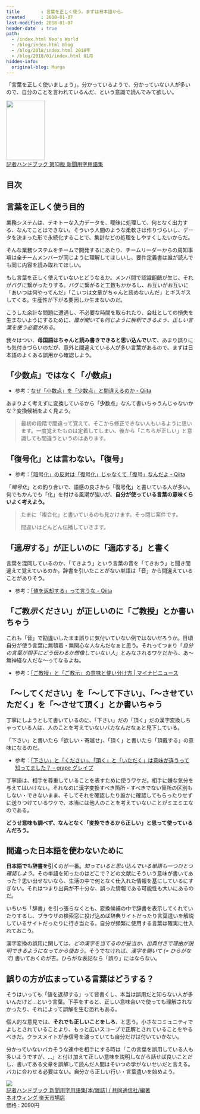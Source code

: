 ```yaml
---
title        : 言葉を正しく使う。まずは日本語から。
created      : 2018-01-07
last-modified: 2018-01-07
header-date  : true
path:
  - /index.html Neo's World
  - /blog/index.html Blog
  - /blog/2018/index.html 2018年
  - /blog/2018/01/index.html 01月
hidden-info:
  original-blog: Murga
---
```


「言葉を正しく使いましょう」。分かっているようで、分かっていない人が多いので、自分のことを言われているんだ、という意識で読んでみて欲しい。

<div class="ad-amazon">
  <div class="ad-amazon-image">
    <a href="https://www.amazon.co.jp/dp/4764106876?tag=neos21-22&amp;linkCode=osi&amp;th=1&amp;psc=1">
      <img src="https://m.media-amazon.com/images/I/31qnWsKQ7FL._SL160_.jpg" width="103" height="160">
    </a>
  </div>
  <div class="ad-amazon-info">
    <div class="ad-amazon-title">
      <a href="https://www.amazon.co.jp/dp/4764106876?tag=neos21-22&amp;linkCode=osi&amp;th=1&amp;psc=1">記者ハンドブック 第13版 新聞用字用語集</a>
    </div>
  </div>
</div>

## 目次

## 言葉を正しく使う目的

業務システムは、テキトーな入力データを、曖昧に処理して、何となく出力する、なんてことはできない。そういう人間のような柔軟さは作りづらいし、データを決まった形で永続化することで、集計などの処理をしやすくしたいからだ。

そんな業務システムをチームで開発するにあたり、チームリーダーからの周知事項は全チームメンバーが同じように理解してほしいし、要件定義書は誰が読んでも同じ内容を読み取れてほしい。

もし言葉を正しく使えていないとどうなるか。メンバ間で認識齟齬が生じ、それがバグに繋がったりする。バグに繋がると工数もかかるし、お互いがお互いに「あいつは何やってんだ」「こいつは文章がちゃんと読めないんだ」とギスギスしてくる。生産性が下がる要因しか生まないのだ。

こうした余計な問題に遭遇し、不必要な時間を取られたり、会社としての損失を生まないようにするために、*誰が聞いても同じように解釈できるよう、正しい言葉を使う必要がある*。

我々はつい、**母国語はちゃんと読み書きできると思い込んでいて**、あまり誤りにも気付きづらいのだが、意外と間違えている人が多い言葉があるので、まずは日本語のよくある誤用から確認しよう。

## 「**少**数点」ではなく「*小*数点」

- 参考：[なぜ「小数点」を「少数点」と間違えるのか - Qiita](https://qiita.com/yaju/items/be04219f8e0871df1306)

あまりよく考えずに変換しているから「**少**数点」なんて書いちゃうんじゃないかな？変換候補をよく見よう。

> 最初の段階で間違って覚えて、そこから修正できない人もいるように思います。一度覚えたものは定着してしまい、後から「こちらが正しい」と意識しても間違うというのはあります。

## 「復号**化**」とは言わない。「復号」

- 参考：[「暗号化」の反対は「復号化」じゃなくて「復号」なんだよ - Qiita](https://qiita.com/shojit/items/13ef9deebcae71a4f0cb)

「*暗号化*」との釣り合いで、語感の良さから「復号**化**」と書いている人が多い。何でもかんでも「化」を付ける風潮が強いが、**自分が使っている言葉の意味くらいよく考えよう。**

> たまに「複合化」と書いているのも見かけます。そっ閉じ案件です。
> 
> 間違いはどんどん伝播していきます。

## 「適*用*する」が正しいのに「適**応**する」と書く

言葉を混同しているのか、「てきよう」という言葉の音を「てきおう」と聞き間違えて覚えているのか。辞書を引いたことがない単語は「音」から間違えていることがありそう。

- 参考：[「値を返却する」って言うな - Qiita](https://qiita.com/scivola/items/d9f26ea13691f8c5e6a4)

## 「ご教*示*ください」が正しいのに「ご教**授**」とか書いちゃう

これも「音」で勘違いしたまま誤りに気付いていない例ではないだろうか。日頃自分が使う言葉に無頓着・無関心な人なんだなぁと思う。それってつまり「*自分の言葉が相手にどう伝わるか想像していない人*」とみなされるワケだから、あ～無神経な人だな～ってなるよね。

- 参考：[「ご教授」と「ご教示」の意味と使い分け方 | マイナビニュース](https://news.mynavi.jp/article/20150524-a072/)

## 「～してください」を「～して下さい」、「～させていただく」を「～させて頂く」とか書いちゃう

丁寧にしようとして書いているのに、「下さい」だの「頂く」だの漢字変換しちゃっている人は、人のことを考えていないバカなんだなぁと見下している。

「下さい」と書いたら「欲しい・寄越せ」、「頂く」と書いたら「頂戴する」の意味になるのだ。

- 参考：[「下さい」と「ください」、「頂く」と「いただく」は意味が違うって知ってました？ – grape グレイプ](https://grapee.jp/383565)

丁寧語は、相手を尊重していることを表すために使うワケだ。相手に嫌な気分を与えてはいけない。それなのに漢字変換すべき箇所・すべきでない箇所の区別もしない・できないまま、そしてそれを確認したり誰かに確認してもらったりせずに送りつけているワケで、本当には他人のことを考えていないことがミエミエなのである。

**どうせ意味も調べず、なんとなく「変換できるから正しい」と思って使っているんだろう。**

## 間違った日本語を使わないために

**日本語でも辞書を引く**のが一番。*知っていると思い込んでいる単語も一つひとつ確認しよう*。その単語を知ったのはどこで？どの文献にそういう意味が書いてあった？思い出せないなら、生活の中で何となく仕入れた情報を基にしているにすぎない。それはつまり出典が不十分な、誤った情報である可能性も大いにあるのだ。

いちいち「辞書」を引っ張らなくとも、変換候補の中で辞書を表示してくれていたりするし、ブラウザの検索窓に投げ込めば辞典サイトだったり言葉遣いを解説しているサイトだったりに行き当たる。自分が頻繁に使用する言葉は確実に仕入れておこう。

漢字変換の誤用に関しては、*どの漢字を当てるのが妥当か、出典付きで理由が説明できるようになってから使おう*。そうでなければ、*漢字を開いて (= ひらがなで)* 書いておくのが吉。ひらがな表記なら「誤り」にはならない。

## 誤りの方が広まっている言葉はどうする？

そうはいっても「値を返却する」って皆書くし、本当は誤用だと知らない人が多いんだけど…という言葉。下手をすると、正しい意味合いで使っても理解されなかったり、それによって誤解を生む恐れもある。

個人的な意見では、**それでも正しいことをしろ**、と思う。小さなコミュニティでよしとされていることより、もっと広いスコープで正解とされていることをやるべきだ。クラスメイトが赤信号を渡っていても自分だけは付いていかない。

分かっていないバカそうな連中を相手にする時は「この言葉を誤用している人も多いようですが、…」と付け加えて正しい意味を説明しながら話せば良いことだし、書いてある文章を誤解して読んだ人間はそいつの学がないせいだと言える。バカに合わせる必要はない。自分から正しい行い・言葉遣いを始めよう。

<div class="ad-rakuten">
  <div class="ad-rakuten-image">
    <a href="https://hb.afl.rakuten.co.jp/hgc/g00q63a2.waxycf53.g00q63a2.waxydbf3/?pc=https%3A%2F%2Fitem.rakuten.co.jp%2Fneowing-r%2Fneobk-1931690%2F&amp;m=http%3A%2F%2Fm.rakuten.co.jp%2Fneowing-r%2Fi%2F13439083%2F">
      <img src="https://thumbnail.image.rakuten.co.jp/@0_mall/neowing-r/cabinet/item_img_1007/neobk-1931690.jpg?_ex=128x128">
    </a>
  </div>
  <div class="ad-rakuten-info">
    <div class="ad-rakuten-title">
      <a href="https://hb.afl.rakuten.co.jp/hgc/g00q63a2.waxycf53.g00q63a2.waxydbf3/?pc=https%3A%2F%2Fitem.rakuten.co.jp%2Fneowing-r%2Fneobk-1931690%2F&amp;m=http%3A%2F%2Fm.rakuten.co.jp%2Fneowing-r%2Fi%2F13439083%2F">記者ハンドブック 新聞用字用語集[本/雑誌] / 共同通信社/編著</a>
    </div>
    <div class="ad-rakuten-shop">
      <a href="https://hb.afl.rakuten.co.jp/hgc/g00q63a2.waxycf53.g00q63a2.waxydbf3/?pc=https%3A%2F%2Fwww.rakuten.co.jp%2Fneowing-r%2F&amp;m=http%3A%2F%2Fm.rakuten.co.jp%2Fneowing-r%2F">ネオウィング 楽天市場店</a>
    </div>
    <div class="ad-rakuten-price">価格 : 2090円</div>
  </div>
</div>
